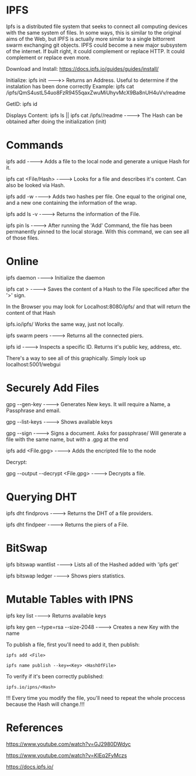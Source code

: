 # IPFS

Ipfs is a distributed file system that seeks to connect all computing devices with the same system of files. In some ways, this is similar to the original aims of the Web, but IPFS is actually more similar to a single bittorrent swarm exchanging git objects. IPFS could become a new major subsystem of the internet. If built right, it could complement or replace HTTP. It could complement or replace even more. 

Download and Install: https://docs.ipfs.io/guides/guides/install/

Initialize: ipfs init   --->> Returns an Address. Useful to determine if the instalation has been done correctly Example: ipfs cat /ipfs/QmS4ustL54uo8FzR9455qaxZwuMiUhyvMcX9Ba8nUH4uVv/readme

GetID: ipfs id

Displays Content: ipfs ls <HashProvided> || ipfs cat /ipfs/<HashProvided>/readme ----> The Hash can be obtained after doing the initialization (init)

# Commands

ipfs add <File> ----> Adds a file to the local node and generate a unique Hash for it.

ipfs cat <File/Hash> ----> Looks for a file and describes it's content. Can also be looked via Hash.

ipfs add -w <File> ----> Adds two hashes per file. One equal to the original one, and a new one containing the information of the wrap.

ipfs add ls -v <Hash> ----> Returns the information of the File.

ipfs pin ls ----> After running the 'Add' Command, the file has been permanently pinned to the local storage. With this command, we can see all of those files.


# Online 

ipfs daemon ----> Initialize the daemon

ipfs cat <Hash> > <Name> ----> Saves the content of a Hash to the File specificed after the '>' sign.

In the Browser you may look for Localhost:8080/ipfs/<Hash> and that will return the content of that Hash

ipfs.io/ipfs/<Hash> Works the same way, just not locally.

ipfs swarm peers ----> Returns all the connected piers.

ipfs id <ID> ----> Inspects a specific ID. Returns it's public key, address, etc.

There's a way to see all of this graphically. Simply look up localhost:5001/webgui


# Securely Add Files 

gpg --gen-key ----> Generates New keys. It will require a Name, a Passphrase and email.

gpg --list-keys ----> Shows available keys

gpg --sign <Document> ----> Signs a document. Asks for passphrase/
	Will generate a file with the same name, but with a .gpg at the end

ipfs add <File.gpg> ----> Adds the encripted file to the node

Decrypt:

gpg --output <FileToGenerate> --decrypt <File.gpg> ----> Decrypts a file.


# Querying DHT 

ipfs dht findprovs <Hash> ----> Returns the DHT of a file providers.

ipfs dht findpeer <ID> ----> Returns the piers of a File.


# BitSwap 

ipfs bitswap wantlist ----> Lists all of the Hashed added with 'ipfs get'

ipfs bitswap ledger <id> ----> Shows piers statistics.


# Mutable Tables with IPNS

ipfs key list ----> Returns available keys

ipfs key gen --type=rsa --size-2048 <Name> ----> Creates a new Key with the name <Name>


To publish a file, first you'll need to add it, then publish:

	ipfs add <File>
	
	ipfs name publish --key=<Key> <HashOfFile>

To verify if it's been correctly published:

	ipfs.io/ipns/<Hash>

!!! Every time you modify the file, you'll need to repeat the whole proccess because the Hash will change.!!!


# References 

https://www.youtube.com/watch?v=GJ2980DWdyc

https://www.youtube.com/watch?v=KIEq2FyMczs

https://docs.ipfs.io/



